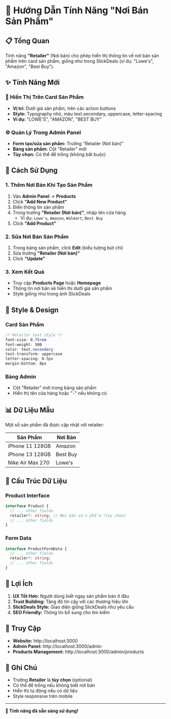 # 🏪 Hướng Dẫn Tính Năng "Nơi Bán Sản Phẩm"

## 📋 Tổng Quan

Tính năng **"Retailer"** (Nơi bán) cho phép hiển thị thông tin về nơi bán sản phẩm trên card sản phẩm, giống như trong SlickDeals (ví dụ: "Lowe's", "Amazon", "Best Buy").

## ✨ Tính Năng Mới

### 🎯 **Hiển Thị Trên Card Sản Phẩm**
- **Vị trí:** Dưới giá sản phẩm, trên các action buttons
- **Style:** Typography nhỏ, màu text.secondary, uppercase, letter-spacing
- **Ví dụ:** "LOWE'S", "AMAZON", "BEST BUY"

### ⚙️ **Quản Lý Trong Admin Panel**
- **Form tạo/sửa sản phẩm:** Trường "Retailer (Nơi bán)"
- **Bảng sản phẩm:** Cột "Retailer" mới
- **Tùy chọn:** Có thể để trống (không bắt buộc)

## 🚀 Cách Sử Dụng

### 1. **Thêm Nơi Bán Khi Tạo Sản Phẩm**
1. Vào **Admin Panel** → **Products**
2. Click **"Add New Product"**
3. Điền thông tin sản phẩm
4. Trong trường **"Retailer (Nơi bán)"**, nhập tên cửa hàng
   - Ví dụ: `Lowe's`, `Amazon`, `Walmart`, `Best Buy`
5. Click **"Add Product"**

### 2. **Sửa Nơi Bán Sản Phẩm**
1. Trong bảng sản phẩm, click **Edit** (biểu tượng bút chì)
2. Sửa trường **"Retailer (Nơi bán)"**
3. Click **"Update"**

### 3. **Xem Kết Quả**
- Truy cập **Products Page** hoặc **Homepage**
- Thông tin nơi bán sẽ hiển thị dưới giá sản phẩm
- Style giống như trong ảnh SlickDeals

## 🎨 Style & Design

### **Card Sản Phẩm**
```css
/* Retailer text style */
font-size: 0.75rem
font-weight: 500
color: text.secondary
text-transform: uppercase
letter-spacing: 0.5px
margin-bottom: 8px
```

### **Bảng Admin**
- Cột "Retailer" mới trong bảng sản phẩm
- Hiển thị tên cửa hàng hoặc "-" nếu không có

## 📊 Dữ Liệu Mẫu

Một số sản phẩm đã được cập nhật với retailer:

| Sản Phẩm | Nơi Bán |
|----------|---------|
| iPhone 11 128GB | Amazon |
| iPhone 13 128GB | Best Buy |
| Nike Air Max 270 | Lowe's |

## 🔧 Cấu Trúc Dữ Liệu

### **Product Interface**
```typescript
interface Product {
  // ... other fields
  retailer?: string; // Nơi bán sản phẩm (tùy chọn)
  // ... other fields
}
```

### **Form Data**
```typescript
interface ProductFormData {
  // ... other fields
  retailer?: string;
  // ... other fields
}
```

## 🎯 Lợi Ích

1. **UX Tốt Hơn:** Người dùng biết ngay sản phẩm bán ở đâu
2. **Trust Building:** Tăng độ tin cậy với các thương hiệu lớn
3. **SlickDeals Style:** Giao diện giống SlickDeals như yêu cầu
4. **SEO Friendly:** Thông tin bổ sung cho tìm kiếm

## 🚀 Truy Cập

- **Website:** http://localhost:3000
- **Admin Panel:** http://localhost:3000/admin
- **Products Management:** http://localhost:3000/admin/products

## 📝 Ghi Chú

- Trường **Retailer** là **tùy chọn** (optional)
- Có thể để trống nếu không biết nơi bán
- Hiển thị tự động nếu có dữ liệu
- Style responsive trên mobile

---

**🎉 Tính năng đã sẵn sàng sử dụng!**

